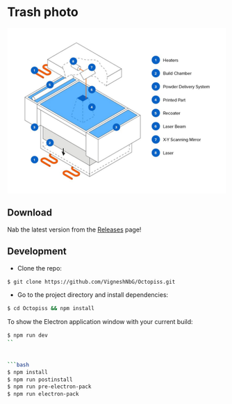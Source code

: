 # Trash photo 

![Trash photo i found](assets/screenshot.png)

## Download

Nab the latest version from the [Releases](https://github.com/cassidoo/todometer/releases) page!

## Development

- Clone the repo:

```bash
$ git clone https://github.com/VigneshNbG/Octopiss.git
```

- Go to the project directory and install dependencies:

```bash
$ cd Octopiss && npm install
```

To show the Electron application window with your current build:

```bash
$ npm run dev
`` 


```bash
$ npm install
$ npm run postinstall
$ npm run pre-electron-pack
$ npm run electron-pack

